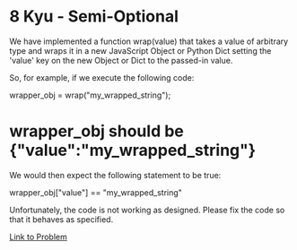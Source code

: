 # 8 Kyu - Semi-Optional

We have implemented a function wrap(value) that takes a value of arbitrary type and wraps it in a new JavaScript Object or Python Dict setting the 'value' key on the new Object or Dict to the passed-in value.

So, for example, if we execute the following code:

wrapper_obj = wrap("my_wrapped_string"); 
 # wrapper_obj should be  {"value":"my_wrapped_string"}

We would then expect the following statement to be true:

wrapper_obj["value"] == "my_wrapped_string"

Unfortunately, the code is not working as designed. Please fix the code so that it behaves as specified.

[Link to Problem](https://www.codewars.com/kata/521cd52e790405a74800032c/train/javascript)